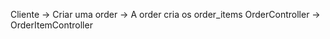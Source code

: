 Cliente -> Criar uma order -> A order cria os order_items
           OrderController -> OrderItemController
